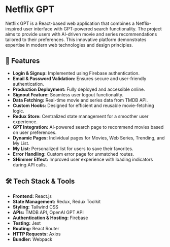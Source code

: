 # Netflix GPT

Netflix GPT is a React-based web application that combines a Netflix-inspired user interface with GPT-powered search functionality. The project aims to provide users with AI-driven movie and series recommendations tailored to their preferences. This innovative platform demonstrates expertise in modern web technologies and design principles.

## 🚀 Features

- **Login & Signup:** Implemented using Firebase authentication.
- **Email & Password Validation:** Ensures secure and user-friendly authentication.
- **Production Deployment:** Fully deployed and accessible online.
- **Signout Feature:** Seamless user logout functionality.
- **Data Fetching:** Real-time movie and series data from TMDB API.
- **Custom Hooks:** Designed for efficient and reusable movie-fetching logic.
- **Redux Store:** Centralized state management for a smoother user experience.
- **GPT Integration:** AI-powered search page to recommend movies based on user preferences.
- **Dynamic Pages:** Individual pages for Movies, Web Series, Trending, and My List.
- **My List:** Personalized list for users to save their favorites.
- **Error Handling:** Custom error page for unmatched routes.
- **SHimmer Effect:** Improved user experience with loading indicators during API calls.

## 🛠️ Tech Stack & Tools

- **Frontend:** React.js
- **State Management:** Redux, Redux Toolkit
- **Styling:** Tailwind CSS
- **APIs:** TMDB API, OpenAI GPT API
- **Authentication & Hosting:** Firebase
- **Testing:** Jest
- **Routing:** React Router
- **HTTP Requests:** Axios
- **Bundler:** Webpack

  
